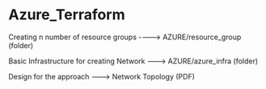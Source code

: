# Azure_Terraform
Creating n number of resource groups ----> AZURE/resource_group (folder)

Basic Infrastructure for creating Network ---> AZURE/azure_infra (folder)

Design for the approach ---> Network Topology (PDF)
